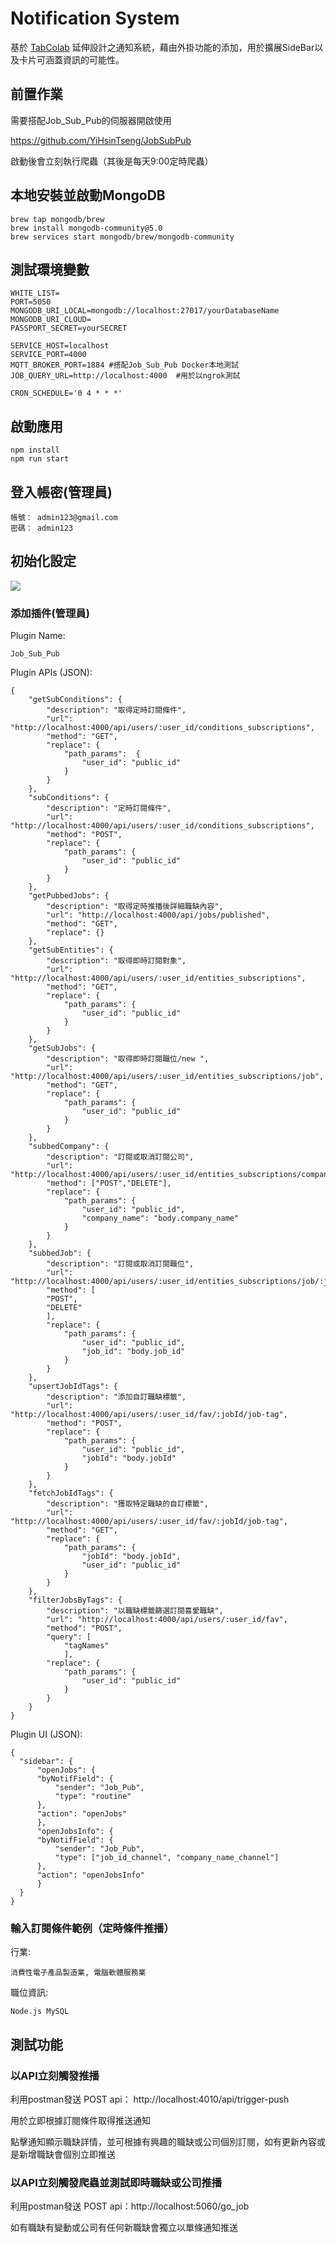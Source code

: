 # Notification System

基於 [TabColab](https://github.com/YiHsinTseng/tabcolab-api) 延伸設計之通知系統，藉由外掛功能的添加，用於擴展SideBar以及卡片可涵蓋資訊的可能性。

## 前置作業

需要搭配Job_Sub_Pub的伺服器開啟使用

https://github.com/YiHsinTseng/JobSubPub

啟動後會立刻執行爬蟲（其後是每天9:00定時爬蟲）

## 本地安裝並啟動MongoDB

```
brew tap mongodb/brew
brew install mongodb-community@5.0
brew services start mongodb/brew/mongodb-community
```

## 測試環境變數

```
WHITE_LIST=
PORT=5050
MONGODB_URI_LOCAL=mongodb://localhost:27017/yourDatabaseName
MONGODB_URI_CLOUD=
PASSPORT_SECRET=yourSECRET

SERVICE_HOST=localhost
SERVICE_PORT=4000
MQTT_BROKER_PORT=1884 #搭配Job_Sub_Pub Docker本地測試
JOB_QUERY_URL=http://localhost:4000  #用於以ngrok測試

CRON_SCHEDULE='0 4 * * *'
```

## 啟動應用

```
npm install
npm run start
```

## 登入帳密(管理員)
```
帳號： admin123@gmail.com
密碼： admin123
```

## 初始化設定

![](./img/sample.png)

### 添加插件(管理員)

Plugin Name:
```
Job_Sub_Pub
```
Plugin APIs (JSON):
```
{
    "getSubConditions": {
        "description": "取得定時訂閱條件",
        "url": "http://localhost:4000/api/users/:user_id/conditions_subscriptions",
        "method": "GET",
        "replace": {
            "path_params":  {
                "user_id": "public_id"
            }
        }
    },
    "subConditions": {
        "description": "定時訂閱條件",
        "url": "http://localhost:4000/api/users/:user_id/conditions_subscriptions",
        "method": "POST",
        "replace": {
            "path_params": {
                "user_id": "public_id"
            }
        }
    },
    "getPubbedJobs": {
        "description": "取得定時推播後詳細職缺內容",
        "url": "http://localhost:4000/api/jobs/published",
        "method": "GET",
        "replace": {}
    },
    "getSubEntities": {
        "description": "取得即時訂閱對象",
        "url": "http://localhost:4000/api/users/:user_id/entities_subscriptions",
        "method": "GET",
        "replace": {
            "path_params": {
                "user_id": "public_id"
            }
        }
    },
    "getSubJobs": {
        "description": "取得即時訂閱職位/new ",
        "url": "http://localhost:4000/api/users/:user_id/entities_subscriptions/job",
        "method": "GET",
        "replace": {
            "path_params": {
                "user_id": "public_id"
            }
        }
    },
    "subbedCompany": {
        "description": "訂閱或取消訂閱公司",
        "url": "http://localhost:4000/api/users/:user_id/entities_subscriptions/company/:company_name",
        "method": ["POST","DELETE"],
        "replace": {
            "path_params": {
                "user_id": "public_id",
                "company_name": "body.company_name"
            }
        }
    },
    "subbedJob": {
        "description": "訂閱或取消訂閱職位",
        "url": "http://localhost:4000/api/users/:user_id/entities_subscriptions/job/:job_id",
        "method": [
        "POST",
        "DELETE"
        ],
        "replace": {
            "path_params": {
                "user_id": "public_id",
                "job_id": "body.job_id"
            }
        }
    },
    "upsertJobIdTags": {
        "description": "添加自訂職缺標籤",
        "url": "http://localhost:4000/api/users/:user_id/fav/:jobId/job-tag",
        "method": "POST",
        "replace": {
            "path_params": {
                "user_id": "public_id",
                "jobId": "body.jobId"
            }
        }
    },
    "fetchJobIdTags": {
        "description": "獲取特定職缺的自訂標籤",
        "url": "http://localhost:4000/api/users/:user_id/fav/:jobId/job-tag",
        "method": "GET",
        "replace": {
            "path_params": {
                "jobId": "body.jobId",
                "user_id": "public_id"
            }
        }
    },
    "filterJobsByTags": {
        "description": "以職缺標籤篩選訂閱喜愛職缺",
        "url": "http://localhost:4000/api/users/:user_id/fav",
        "method": "POST",
        "query": [
            "tagNames"
            ],
        "replace": {
            "path_params": {
                "user_id": "public_id"
            }
        }
    }
}
```

Plugin UI (JSON):
```
{
  "sidebar": {
      "openJobs": {
      "byNotifField": {
          "sender": "Job_Pub",
          "type": "routine"
      },
      "action": "openJobs"
      },
      "openJobsInfo": {
      "byNotifField": {
          "sender": "Job_Pub",
          "type": ["job_id_channel", "company_name_channel"]
      },
      "action": "openJobsInfo"
      }
  }
}
```

### 輸入訂閱條件範例（定時條件推播）

行業:
```
消費性電子產品製造業, 電腦軟體服務業
```
職位資訊:
```
Node.js MySQL
```


## 測試功能

### 以API立刻觸發推播

利用postman發送 POST api： http://localhost:4010/api/trigger-push

用於立即根據訂閱條件取得推送通知

點擊通知顯示職缺詳情，並可根據有興趣的職缺或公司個別訂閱，如有更新內容或是新增職缺會個別立即推送

### 以API立刻觸發爬蟲並測試即時職缺或公司推播

利用postman發送 POST api：http://localhost:5060/go_job

如有職缺有變動或公司有任何新職缺會獨立以單條通知推送